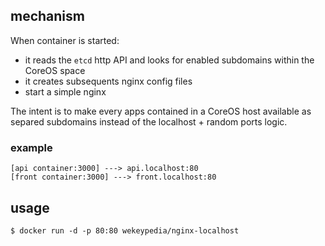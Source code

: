 ## mechanism

When container is started:

- it reads the `etcd` http API and looks for enabled subdomains within the CoreOS space
- it creates subsequents nginx config files
- start a simple nginx

The intent is to make every apps contained in a CoreOS host available as separed subdomains instead of the localhost + random ports logic.

### example

```
[api container:3000] ---> api.localhost:80
[front container:3000] ---> front.localhost:80
```


## usage

```
$ docker run -d -p 80:80 wekeypedia/nginx-localhost
```
